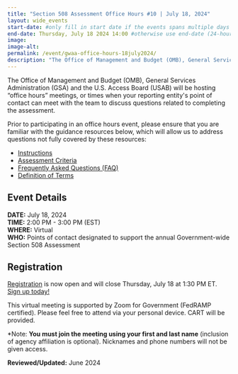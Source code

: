 ```yaml
---
title: "Section 508 Assessment Office Hours #10 | July 18, 2024"
layout: wide_events
start-date: #only fill in start date if the events spans multiple days (24-hour time)
end-date: Thursday, July 18 2024 14:00 #otherwise use end-date (24-hour time)
image:
image-alt: 
permalink: /event/gwaa-office-hours-18july2024/
description: "The Office of Management and Budget (OMB), General Services Administration (GSA) and the U.S. Access Board (USAB) will be hosting “office hours” meetings, or times when your reporting entity point of contact can meet with our teams to discuss the criteria or other questions related to completing the assessment."
---
```

The Office of Management and Budget (OMB), General Services Administration (GSA) and the U.S. Access Board (USAB) will be hosting “office hours” meetings, or times when your reporting entity's point of contact can meet with the team to discuss questions related to completing the assessment.

Prior to participating in an office hours event, please ensure that you are familiar with the guidance resources below, which will allow us to address questions not fully covered by these resources: 
- [Instructions][1]
- [Assessment Criteria][2] 
- [Frequently Asked Questions (FAQ)][4]
- [Definition of Terms][5]

## Event Details
**DATE:** July 18, 2024  
**TIME:** 2:00 PM - 3:00 PM (EST)  
**WHERE:** Virtual  
**WHO:** Points of contact designated to support the annual Government-wide Section 508 Assessment  

## Registration
[Registration][7] is now open and will close Thursday, July 18 at 1:30 PM ET. [Sign up today!][7]   

This virtual meeting is supported by Zoom for Government (FedRAMP certified). Please feel free to attend via your personal device.  CART will be provided.

*Note: **You must join the meeting using your first and last name** (inclusion of agency affiliation is optional). Nicknames and phone numbers will not be given access.

**Reviewed/Updated:** June 2024

[1]: {{site.baseurl}}/manage/section-508-assessment/
[2]: {{site.baseurl}}/manage/section-508-assessment/criteria/      
[4]: {{site.baseurl}}/manage/section-508-assessment/faq/
[5]: {{site.baseurl}}/manage/section-508-assessment/definition-of-terms/
[6]: {{site.baseurl}}/events/
[7]: https://gsa.zoomgov.com/meeting/register/vJItduugrDwoGodcx00QTMY0qZzzIya29gs